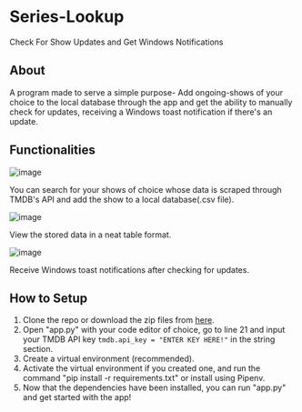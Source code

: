 <h1>Series-Lookup </h1>

Check For Show Updates and Get Windows Notifications

<h2>About </h2>

A program made to serve a simple purpose- Add ongoing-shows of your choice to the local database through the app and get the ability to manually check for updates, receiving a Windows toast notification if there's an update. 

<h2>Functionalities</h2>

![image](https://user-images.githubusercontent.com/83733638/134290186-5f7ecc46-86bc-4b61-a245-cf399a0da683.png)

You can search for your shows of choice whose data is scraped through TMDB's API and add the show to a local database(.csv file).

![image](https://user-images.githubusercontent.com/83733638/134289332-b146286a-d6a8-478a-b7e7-a8bb21c307bc.png)

View the stored data in a neat table format.
 

![image](https://user-images.githubusercontent.com/83733638/134290279-d5334cf2-c0fc-47bd-8115-072caf66db59.png)

Receive Windows toast notifications after checking for updates. 

<h2>How to Setup</h2>

1. Clone the repo or download the zip files from [here](https://github.com/good-times-ahead/Series-Lookup/archive/refs/heads/home.zip).
2. Open "app.py" with your code editor of choice, go to line 21 and input your TMDB API key ```tmdb.api_key = "ENTER KEY HERE!"``` in the string section.
3. Create a virtual environment (recommended).
4. Activate the virtual environment if you created one, and run the command "pip install -r requirements.txt" or install using Pipenv.
5. Now that the dependencies have been installed, you can run "app.py" and get started with the app!
